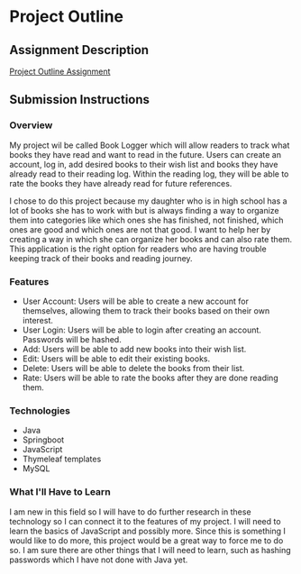 # Project Outline

## Assignment Description

[Project Outline Assignment](https://education.launchcode.org/liftoff/assignments/project-outline/)

## Submission Instructions

### Overview

My project wil be called Book Logger which will allow readers to track what books they have read and want to read in the future. Users can create an account, log in, add desired books to their wish list and books they have already read to their reading log. Within the reading log, they will be able to rate the books they have already read for future references.

I chose to do this project because my daughter who is in high school has a lot of books she has to work with but is always finding a way to organize them into categories like which ones she has finished, not finished, which ones are good and which ones are not that good. I want to help her by creating a way in which she can organize her books and can also rate them. This application is the right option for readers who are having trouble keeping track of their books and reading journey.

### Features

* User Account: Users will be able to create a new account for themselves, allowing them to track their books based on their own interest.
* User Login: Users will be able to login after creating an account. Passwords will be hashed.
* Add: Users will be able to add new books into their wish list. 
* Edit: Users will be able to edit their existing books.
* Delete: Users will be able to delete the books from their list.
* Rate: Users will be able to rate the books after they are done reading them.

### Technologies

* Java
* Springboot
* JavaScript
* Thymeleaf templates
* MySQL

### What I'll Have to Learn

I am new in this field so I will have to do further research in these technology so I can connect it to the features of my project. I will need to learn the basics of JavaScript and possibly more. Since this is something I would like to do more, this project would be a great way to force me to do so. I am sure there are other things that I will need to learn, such as hashing passwords which I have not done with Java yet.



